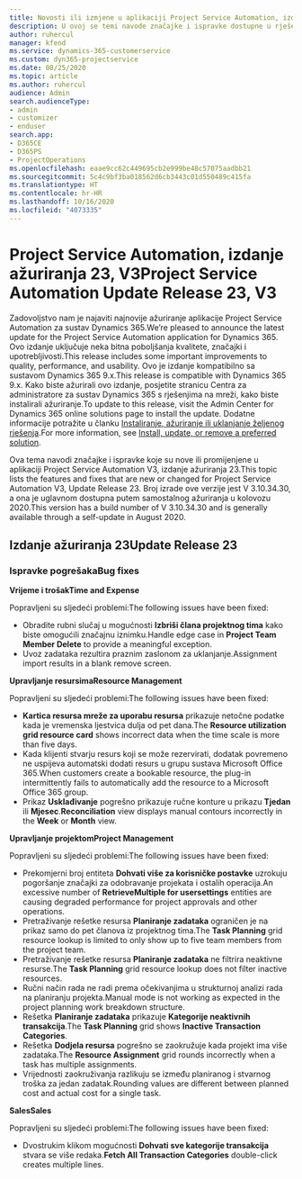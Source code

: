 ```yaml
---
title: Novosti ili izmjene u aplikaciji Project Service Automation, izdanje ažuriranja 23, V3
description: U ovoj se temi navode značajke i ispravke dostupne u rješenju Project Service Automation, izdanje ažuriranja 23, V3.
author: ruhercul
manager: kfend
ms.service: dynamics-365-customerservice
ms.custom: dyn365-projectservice
ms.date: 08/25/2020
ms.topic: article
ms.author: ruhercul
audience: Admin
search.audienceType:
- admin
- customizer
- enduser
search.app:
- D365CE
- D365PS
- ProjectOperations
ms.openlocfilehash: eaae9cc62c449695cb2e999be48c57075aadbb21
ms.sourcegitcommit: 5c4c9bf3ba018562d6cb3443c01d550489c415fa
ms.translationtype: HT
ms.contentlocale: hr-HR
ms.lasthandoff: 10/16/2020
ms.locfileid: "4073335"
---
```

# <a name="project-service-automation-update-release-23-v3"></a><span data-ttu-id="622b3-103">Project Service Automation, izdanje ažuriranja 23, V3</span><span class="sxs-lookup"><span data-stu-id="622b3-103">Project Service Automation Update Release 23, V3</span></span>

<span data-ttu-id="622b3-104">Zadovoljstvo nam je najaviti najnovije ažuriranje aplikacije Project Service Automation za sustav Dynamics 365.</span><span class="sxs-lookup"><span data-stu-id="622b3-104">We’re pleased to announce the latest update for the Project Service Automation application for Dynamics 365.</span></span> <span data-ttu-id="622b3-105">Ovo izdanje uključuje neka bitna poboljšanja kvalitete, značajki i upotrebljivosti.</span><span class="sxs-lookup"><span data-stu-id="622b3-105">This release includes some important improvements to quality, performance, and usability.</span></span> <span data-ttu-id="622b3-106">Ovo je izdanje kompatibilno sa sustavom Dynamics 365 9.x.</span><span class="sxs-lookup"><span data-stu-id="622b3-106">This release is compatible with Dynamics 365 9.x.</span></span> <span data-ttu-id="622b3-107">Kako biste ažurirali ovo izdanje, posjetite stranicu Centra za administratore za sustav Dynamics 365 s rješenjima na mreži, kako biste instalirali ažuriranje.</span><span class="sxs-lookup"><span data-stu-id="622b3-107">To update to this release, visit the Admin Center for Dynamics 365 online solutions page to install the update.</span></span> <span data-ttu-id="622b3-108">Dodatne informacije potražite u članku [Instaliranje, ažuriranje ili uklanjanje željenog rješenja](https://docs.microsoft.com/power-platform/admin/install-remove-preferred-solution).</span><span class="sxs-lookup"><span data-stu-id="622b3-108">For more information, see [Install, update, or remove a preferred solution](https://docs.microsoft.com/power-platform/admin/install-remove-preferred-solution).</span></span>

<span data-ttu-id="622b3-109">Ova tema navodi značajke i ispravke koje su nove ili promijenjene u aplikaciji Project Service Automation V3, izdanje ažuriranja 23.</span><span class="sxs-lookup"><span data-stu-id="622b3-109">This topic lists the features and fixes that are new or changed for Project Service Automation V3, Update Release 23.</span></span> <span data-ttu-id="622b3-110">Broj izrade ove verzije jest V 3.10.34.30, a ona je uglavnom dostupna putem samostalnog ažuriranja u kolovozu 2020.</span><span class="sxs-lookup"><span data-stu-id="622b3-110">This version has a build number of V 3.10.34.30 and is generally available through a self-update in August 2020.</span></span>

## <a name="update-release-23"></a><span data-ttu-id="622b3-111">Izdanje ažuriranja 23</span><span class="sxs-lookup"><span data-stu-id="622b3-111">Update Release 23</span></span>

### <a name="bug-fixes"></a><span data-ttu-id="622b3-112">Ispravke pogrešaka</span><span class="sxs-lookup"><span data-stu-id="622b3-112">Bug fixes</span></span>

<span data-ttu-id="622b3-113">**Vrijeme i trošak**</span><span class="sxs-lookup"><span data-stu-id="622b3-113">**Time and Expense**</span></span>

<span data-ttu-id="622b3-114">Popravljeni su sljedeći problemi:</span><span class="sxs-lookup"><span data-stu-id="622b3-114">The following issues have been fixed:</span></span>
- <span data-ttu-id="622b3-115">Obradite rubni slučaj u mogućnosti **Izbriši člana projektnog tima** kako biste omogućili značajnu iznimku.</span><span class="sxs-lookup"><span data-stu-id="622b3-115">Handle edge case in **Project Team Member Delete** to provide a meaningful exception.</span></span>
- <span data-ttu-id="622b3-116">Uvoz zadataka rezultira praznim zaslonom za uklanjanje.</span><span class="sxs-lookup"><span data-stu-id="622b3-116">Assignment import results in a blank remove screen.</span></span>

<span data-ttu-id="622b3-117">**Upravljanje resursima**</span><span class="sxs-lookup"><span data-stu-id="622b3-117">**Resource Management**</span></span>

<span data-ttu-id="622b3-118">Popravljeni su sljedeći problemi:</span><span class="sxs-lookup"><span data-stu-id="622b3-118">The following issues have been fixed:</span></span>

- <span data-ttu-id="622b3-119">**Kartica resursa mreže za uporabu resursa** prikazuje netočne podatke kada je vremenska ljestvica dulja od pet dana.</span><span class="sxs-lookup"><span data-stu-id="622b3-119">The **Resource utilization grid resource card** shows incorrect data when the time scale is more than five days.</span></span>
- <span data-ttu-id="622b3-120">Kada klijenti stvarju resurs koji se može rezervirati, dodatak povremeno ne uspijeva automatski dodati resurs u grupu sustava Microsoft Office 365.</span><span class="sxs-lookup"><span data-stu-id="622b3-120">When customers create a bookable resource, the plug-in intermittently fails to automatically add the resource to a Microsoft Office 365 group.</span></span>
- <span data-ttu-id="622b3-121">Prikaz **Usklađivanje** pogrešno prikazuje ručne konture u prikazu **Tjedan** ili **Mjesec**.</span><span class="sxs-lookup"><span data-stu-id="622b3-121">**Reconciliation** view displays manual contours incorrectly in the **Week** or **Month** view.</span></span>

<span data-ttu-id="622b3-122">**Upravljanje projektom**</span><span class="sxs-lookup"><span data-stu-id="622b3-122">**Project Management**</span></span>

<span data-ttu-id="622b3-123">Popravljeni su sljedeći problemi:</span><span class="sxs-lookup"><span data-stu-id="622b3-123">The following issues have been fixed:</span></span>

- <span data-ttu-id="622b3-124">Prekomjerni broj entiteta **Dohvati više za korisničke postavke** uzrokuju pogoršanje značajki za odobravanje projekata i ostalih operacija.</span><span class="sxs-lookup"><span data-stu-id="622b3-124">An excessive number of **RetrieveMultiple for usersettings** entities are causing degraded performance for project approvals and other operations.</span></span>
- <span data-ttu-id="622b3-125">Pretraživanje rešetke resursa **Planiranje zadataka** ograničen je na prikaz samo do pet članova iz projektnog tima.</span><span class="sxs-lookup"><span data-stu-id="622b3-125">The **Task Planning** grid resource lookup is limited to only show up to five team members from the project team.</span></span> 
- <span data-ttu-id="622b3-126">Pretraživanje rešetke resursa **Planiranje zadataka** ne filtrira neaktivne resurse.</span><span class="sxs-lookup"><span data-stu-id="622b3-126">The **Task Planning** grid resource lookup does not filter inactive resources.</span></span>
- <span data-ttu-id="622b3-127">Ručni način rada ne radi prema očekivanjima u strukturnoj analizi rada na planiranju projekta.</span><span class="sxs-lookup"><span data-stu-id="622b3-127">Manual mode is not working as expected in the project planning work breakdown structure.</span></span>
- <span data-ttu-id="622b3-128">Rešetka **Planiranje zadataka** prikazuje **Kategorije neaktivnih transakcija**.</span><span class="sxs-lookup"><span data-stu-id="622b3-128">The **Task Planning** grid shows **Inactive Transaction Categories**.</span></span>
- <span data-ttu-id="622b3-129">Rešetka **Dodjela resursa** pogrešno se zaokružuje kada projekt ima više zadataka.</span><span class="sxs-lookup"><span data-stu-id="622b3-129">The **Resource Assignment** grid rounds incorrectly when a task has multiple assignments.</span></span>
- <span data-ttu-id="622b3-130">Vrijednosti zaokruživanja razlikuju se između planiranog i stvarnog troška za jedan zadatak.</span><span class="sxs-lookup"><span data-stu-id="622b3-130">Rounding values are different between planned cost and actual cost for a single task.</span></span>

<span data-ttu-id="622b3-131">**Sales**</span><span class="sxs-lookup"><span data-stu-id="622b3-131">**Sales**</span></span>

<span data-ttu-id="622b3-132">Popravljeni su sljedeći problemi:</span><span class="sxs-lookup"><span data-stu-id="622b3-132">The following issues have been fixed:</span></span>

- <span data-ttu-id="622b3-133">Dvostrukim klikom mogućnosti **Dohvati sve kategorije transakcija** stvara se više redaka.</span><span class="sxs-lookup"><span data-stu-id="622b3-133">**Fetch All Transaction Categories** double-click creates multiple lines.</span></span>
